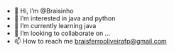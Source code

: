 - 👋 Hi, I’m @Braisinho
- 👀 I’m interested in java and python
- 🌱 I’m currently learning java
- 💞️ I’m looking to collaborate on ...
- 📫 How to reach me braisferrooliveirafp@gmail.com

<!---
Braisinho/Braisinho is a ✨ special ✨ repository because its `README.md` (this file) appears on your GitHub profile.
You can click the Preview link to take a look at your changes.
--->
